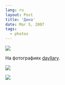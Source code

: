 ```yaml
---
lang: ru
layout: Post
title: 'Дина'
date: Mar 5, 2007
tags:
  - photos
---
```


![](/images/blog/Sapegin-Artem-20D-2007-03-04-276-7664.jpg)

На фотографиях [dayllary](http://dayllary.livejournal.com/).

![](/images/blog/Sapegin-Artem-20D-2007-03-04-276-7633.jpg)

![](/images/blog/Sapegin-Artem-20D-2007-03-04-276-7675.jpg)
